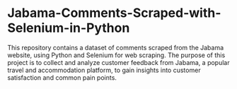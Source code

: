 # Jabama-Comments-Scraped-with-Selenium-in-Python
This repository contains a dataset of comments scraped from the Jabama website, using Python and Selenium for web scraping. The purpose of this project is to collect and analyze customer feedback from Jabama, a popular travel and accommodation platform, to gain insights into customer satisfaction and common pain points.
